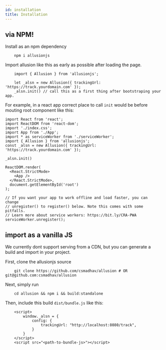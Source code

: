 ```yaml
---
id: installation
title: Installation
---
```


## via NPM!

Install as an npm dependency
```
    npm i allusionjs
```

Import allusion like this as early as possible after loading the page.

```
    import { Allusion } from 'allusionjs';

    let _alsn = new Allusion({ trackingUrl: 'https://track.yourdomain.com' });
    _alsn.init() // call this as a first thing after bootstraping your app.
```

For example, in a react app correct place to call `init` would be before mouting root component like this:

```
import React from 'react';
import ReactDOM from 'react-dom';
import './index.css';
import App from './App';
import * as serviceWorker from './serviceWorker';
import { Allusion } from 'allusionjs';
const _alsn = new Allusion({ trackingUrl: 'https://track.yourdomain.com' });

_alsn.init()

ReactDOM.render(
  <React.StrictMode>
    <App />
  </React.StrictMode>,
  document.getElementById('root')
);

// If you want your app to work offline and load faster, you can change
// unregister() to register() below. Note this comes with some pitfalls.
// Learn more about service workers: https://bit.ly/CRA-PWA
serviceWorker.unregister();
```

## import as a vanilla JS
We currently dont support serving from a CDN, but you can generate a build and import in your project.

First, clone the allusionjs source
```
    git clone https://github.com/csmadhav/allusion # OR git@github.com:csmadhav/allusion
```
Next, simply run
```
    cd allusion && npm i && build:standalone
```
Then, include this build `dist/bundle.js` like this:
```
    <script>
        window._alsn = {
            config: {
                trackingUrl: "http://localhost:8080/track",
            }
        }
    </script>
    <script src="<path-to-bundle-js>"></script>
```



